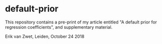 # default-prior

This repository contains a pre-print of my article entitled "A default prior for regression coefficients", and supplementary material.

Erik van Zwet, Leiden, October 24 2018
